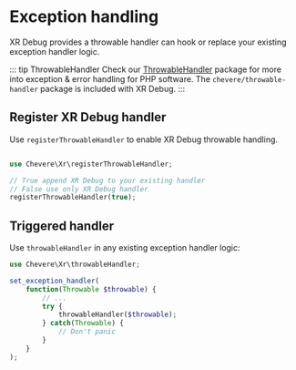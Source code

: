 # Exception handling

XR Debug provides a throwable handler can hook or replace your existing exception handler logic.

::: tip ThrowableHandler
Check our [ThrowableHandler](https://chevere.org/packages/throwable-handler.html) package for more into exception & error handling for PHP software. The `chevere/throwable-handler` package is included with XR Debug.
:::

## Register XR Debug handler

Use `registerThrowableHandler` to enable XR Debug throwable handling.

```php

use Chevere\Xr\registerThrowableHandler;

// True append XR Debug to your existing handler
// False use only XR Debug handler
registerThrowableHandler(true);
```

## Triggered handler

Use `throwableHandler` in any existing exception handler logic:

```php
use Chevere\Xr\throwableHandler;

set_exception_handler(
    function(Throwable $throwable) {
        // ...
        try {
            throwableHandler($throwable);
        } catch(Throwable) {
            // Don't panic
        }
    }
);
```
